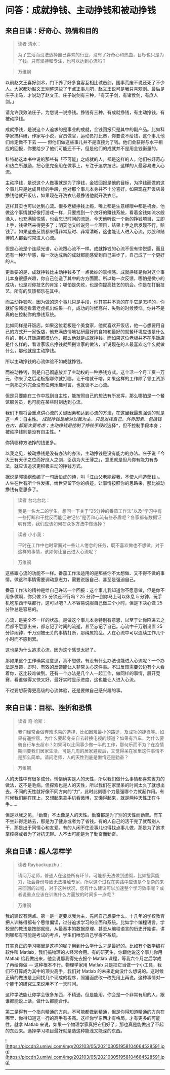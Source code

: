 # 问答：成就挣钱、主动挣钱和被动挣钱

## 来自日课：好奇心、热情和目的

> 读者 清水：
> 
> 为了生活而没法选择自己喜欢的行业，没有了好奇心和热血，目标也只是为了钱。只有坚持和专注，也可以达到心流吗？

> 万维钢

以前赵文王喜好剑术，门下养了好多食客互相比试击剑，国事荒废不说还死了不少人。大家都劝赵文王别整这些了干点正事儿吧，赵文王说可是我只喜欢剑。最后是庄子出马，才说动了赵文王。庄子说剑有三种，「有天子剑，有诸侯剑，有庶人剑。」

请允许我效法庄子，为您说一说挣钱。挣钱有三种，有成就挣钱，有主动挣钱，有被动挣钱。

成就挣钱，是说这个人追求的是事业的成就，金钱回报只是其中的副产品。比如科学家搞科研，作家写小说，官员做官，运动员打比赛，你要说不给钱，这个事儿他们肯定做不下去 —— 但他们做这些事儿并不是直接为了钱。他们会获得与水平相应的回报，你要给少了他们可能还不干，但是他们的成就并不是用金钱衡量的。

科特勒这本书中说的那些有「不可能」之成就的人，都是这样的人。他们被好奇心和热血所激励，把心思完全用在做事上，专注于追求技艺。这样的人最容易进入心流。

主动挣钱，是说这个人做事就是为了挣钱，金钱回报是他的目标，为挣钱而做的这个事儿只是达成目标的手段，他对那个事儿本身并不十分喜好。如果现在开饭店最挣钱他就开饭店，如果现在开洗衣店最挣钱他就开洗衣店。

这样其实也可以达到心流。很多老板挣钱上瘾，嘴上都是生意经眼中都是机会。他做这个事情就好像打游戏一样，只要找到一个良好的赚钱系统，看着金钱如流水般涌入，也充满愉悦感，也会忘记时间的流逝。今天他听说一个新的挣钱项目，立即上手，钱果然来得更多了；明天他又听说另一个项目，结果上手之后发现不行，赔钱了。如果这些反馈都来得非常及时、非常清晰，这也能让人进入心流。炒股和赌博的人都会时常进入心流。

但是心流是个连续光谱，心流跟心流不一样。成就挣钱的心流不但有愉悦感，而且还有一种升华感，每一次达成新的成就都能感受到自己进步了，自己成了一个更好的人。

更重要的是，成就挣钱比主动挣钱多了一点微妙的掌控感。成就挣钱是你对这个事儿本身很感兴趣，你自己创造了其中的方方面面。所以每一次反馈，哪怕是微小的成功，也是对你技艺的肯定；哪怕是失败，也是你提高技艺的机会。你是在打磨技艺，所有的反馈都乐在其中。

而主动挣钱呢，因为做的这个事儿只是手段，你其实并不真的在乎它是怎样的，你就好像赌徒看着老虎机出结果一样，成功的时候高兴，失败的时候懊恼。你并不是真的在控制你的挣钱系统。

比如同样是开饭店。如果这位老板是个美食家，他就喜欢开饭店，他一心想要用自己的方式开一家饭店，他充满热情地钻研最好的食物和最好的就餐环境应该是什么样的，别人开饭店都模仿他，那么他就是成就挣钱。而如果这位老板并不在乎饭店是什么样的，看谁家饭店挣钱就照搬谁家的做法，听说现在的人最喜欢吃什么就做什么，那他就是主动挣钱。

所以主动挣钱的心流体验不如成就挣钱。

而被动挣钱，则是自己彻底放弃了主动权的一种挣钱方式。这个活一个月工资一万元，你来了之后老板指哪你就打哪，让干啥就干啥。如果这样的工作除了领工资那一刹那之外完全没有任何乐趣可言，也就谈不上心流。

但是只要能在工作中找到自主性，能按照自己的想法有所发挥，那么哪怕是一个餐馆服务员，也可能在某些时刻达到心流。

我们下周将会重点讲心流的关键因素和达到心流的方法，在这里我最想强调的就是这一点：自主性。 *成就挣钱是绝对以我为主，只是发挥自己，外界因素、包括钱在内，都是次要考虑；主动挣钱是控制了挣钱手段的*选择*，但不控制手段本身；被动挣钱则是没有自主性。*

你猜哪种方法挣的钱更多。

以我之见，被动挣钱是没有办法的办法，主动挣钱是没有能力的办法。庄子说「今大王有天子之位而好庶人之剑，臣窃为大王薄之」，意思就是但凡你有能力有办法，就应该追求更积极主动的挣钱方式。

据说是郭德纲改编了一句唐伯虎的诗，叫「江山父老能容我，不使人间造孽钱」。人生在世有所个性发挥，给世界留下你的痕迹，让事情按照你的思路来，那比被动挣钱有意思多了。

> 读者 台北台北：
> 
> 我是一名大二的学生，想问一下关于“25分钟的番茄工作法”以及“学习中有一些打断和干扰反而能促进记忆”是否和心流有些矛盾呢？各家都有数据证明有效，我们应该如何在众多方法中做选择？

> 读者 小小我：
> 
> 平时在工作中也时常面对一些让人倦怠的任务，既不喜欢做也不想做。对于这样的事情，该如何让自己进入心流呢？

> 万维钢

这些跟心流的功能不一样。番茄工作法适用的是那些你不太想做、又不得不做的事情。做这种事情需要调动意志力，需要说服自己、甚至是强迫自己。

番茄工作法的精神是给自己许诺一个回报：这个事儿我知道你不愿意做，但是你不用多做啊，你只做 25 分钟还不行吗？25 分钟一到你马上可以休息 5 分钟，玩手机吃东西干啥都行，这可以吧？人不容易说服自己做三个小时，但是下决心做 25 分钟总是容易的。

心流，是完全不一样的状态。是做这个事儿本身特别有意思，以至于让你陷进去之后都不愿意出来，都忘记了时间的流逝，甚至忘记了自己。心流中千万别设置 25 分钟闹钟，千万别被无关的事情打断，那纯属捣乱。人在心流中可以连续工作几个小时而不感到累。

这也是为什么追求心流，因为这个感觉太好了。

那如果这个工作确实没意思，真不想做，有没有什么办法也能进入心流呢？一个办法是反馈，即时、有效的反馈能让人非常关心这件事。不过反馈需要旁边有个人看着你，这比较难做到。还有一个办法是几个人一起工作，做同样的事情，展开竞赛，看谁做得又快又好，最好实时显示进度，这也能让人进入心流。

不过要想获得更高级的心流体验，还是要做自己感兴趣的事。

## 来自日课：目标、挫折和恐惧

> 读者 奇·哈斯：
> 
> 我们经常会做弃难求易的选择，比如困难最小的路途，及成功的捷径等。如果有遥控器，为什么要起身亲自去转换电视的频道？如果有汽车，为什么要骑自行车去超市？如果可以比同事少做一半的工作，那何乐而不为？在疫情期间要我们居家生活，可是几周的居家避疫后，又觉得呆在家里这件事情不是那么简单。请问老师，人的天性到底是懒惰还是勤奋？

> 万维钢

人的天性中有很多成分。懒惰确实是人的天性，所以我们做什么事情都喜欢省力的做法，这不是毛病。但探索也是人的天性，所以我们在家里呆的时间太久了就想出去。不同的天性就好像不同方向的“力”，此时此刻哪个力最强哪个力就起作用。有时候我们躺在床上，又想起来拿手机看微博，又懒得起来，就是两种天性正在斗争……

但是以我之见，「勤奋」不太像是人的天性。勤奋都是为了别的天性而勤奋。有车不坐非得走路去，那是为了健身或者为了省钱。有的人自己的活干完了就帮别人干，那是出于同情心和友爱。有的人闲不住没事儿也得找点事儿做，那是为了追求掌控感或者为了对抗无聊。人不太可能是为了勤奋而勤奋。

## 来自日课：超人怎样学

> 读者 Raybackupzhu：
> 
> 请问万老师，普通人在这些所有环节，可能都无法做到透彻，比如搜索能力，社会身份导致无法接触专家，所以这个过程在实践中应该是个复杂的来来回回的过程，对于这种状况，您有什么建议可以加速整个学习效率呢？或者说重点应该在训练什么方面放的时间多一点呢？

> 万维钢

我的建议有两点。第一是一定要以我为主，先问自己想要什么。十几年的学校教育把人训练得都有个思维偏误，过分追求学习的全面和系统。比如学个编程语言，学校里的教法是按部就班，从最基本的数据原理、甚至从编程语言的历史开始讲，讲到哪都有可能是考试的考点，学生们唯恐自己学得不系统。

其实真正的学习哪里是这样的呢？用到什么学什么才是最好的。比如有个数学编程软件叫 Matlab，我们搞物理的人经常会用。有的研究生，你跟他说这个事儿你用 Matlab 给我做出来，他会说那我得先去报个 Matlab 课程，等我六个月之后学成了再给你做 — 这种根本不行。物理学家用 Matlab 只是把它当做一个小工具，我们不打算成为其中的顶尖高手，我们对 Matlab 的未来走向没什么想说的。这时候正确的做法是上网找几个现成的程序，照猫画虎改一改先用上再说。这种事情对一个能干的研究生来说用不了一天时间。

这种学法能让你学会很多东西，不精通，但是能用。你会是一个非常有用的人，跟谁都能说上话，做什么都能合作。

第二是得有一个指向精通的方向。不可能都做到精通，但是你得知道精通的方向在哪里，你得知道这一行的高手有多高。这样你学东西才有格局，才有更多的可能性。就拿 Matlab 来说，如果一个物理学家真把它用好了，那也真是能做出了不起的东西来。选择学习项目最好就是选这种能浅又能深的东西。

![https://piccdn3.umiwi.com/img/202103/05/202103051958104664528591.jpg](https://piccdn3.umiwi.com/img/202103/05/202103051958104664528591.jpg)

---
